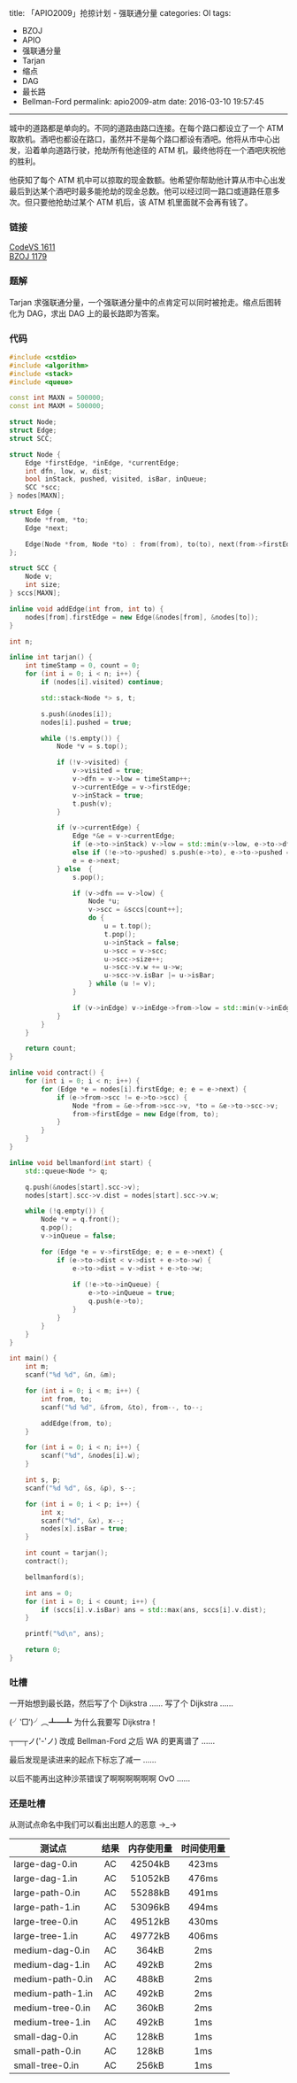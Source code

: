 title: 「APIO2009」抢掠计划 - 强联通分量
categories: OI
tags: 
  - BZOJ
  - APIO
  - 强联通分量
  - Tarjan
  - 缩点
  - DAG
  - 最长路
  - Bellman-Ford
permalink: apio2009-atm
date: 2016-03-10 19:57:45
---

城中的道路都是单向的。不同的道路由路口连接。在每个路口都设立了一个 ATM 取款机。酒吧也都设在路口，虽然并不是每个路口都设有酒吧。他将从市中心出发，沿着单向道路行驶，抢劫所有他途径的 ATM 机，最终他将在一个酒吧庆祝他的胜利。

他获知了每个 ATM 机中可以掠取的现金数额。他希望你帮助他计算从市中心出发最后到达某个酒吧时最多能抢劫的现金总数。他可以经过同一路口或道路任意多次。但只要他抢劫过某个 ATM 机后，该 ATM 机里面就不会再有钱了。

<!-- more -->

### 链接
[CodeVS 1611](http://codevs.cn/problem/1611/)  
[BZOJ 1179](http://www.lydsy.com/JudgeOnline/problem.php?id=1179)

### 题解
Tarjan 求强联通分量，一个强联通分量中的点肯定可以同时被抢走。缩点后图转化为 DAG，求出 DAG 上的最长路即为答案。

### 代码
```cpp
#include <cstdio>
#include <algorithm>
#include <stack>
#include <queue>

const int MAXN = 500000;
const int MAXM = 500000;

struct Node;
struct Edge;
struct SCC;

struct Node {
	Edge *firstEdge, *inEdge, *currentEdge;
	int dfn, low, w, dist;
	bool inStack, pushed, visited, isBar, inQueue;
	SCC *scc;
} nodes[MAXN];

struct Edge {
	Node *from, *to;
	Edge *next;

	Edge(Node *from, Node *to) : from(from), to(to), next(from->firstEdge) {}
};

struct SCC {
	Node v;
	int size;
} sccs[MAXN];

inline void addEdge(int from, int to) {
	nodes[from].firstEdge = new Edge(&nodes[from], &nodes[to]);
}

int n;

inline int tarjan() {
	int timeStamp = 0, count = 0;
	for (int i = 0; i < n; i++) {
		if (nodes[i].visited) continue;

		std::stack<Node *> s, t;

		s.push(&nodes[i]);
		nodes[i].pushed = true;

		while (!s.empty()) {
			Node *v = s.top();

			if (!v->visited) {
				v->visited = true;
				v->dfn = v->low = timeStamp++;
				v->currentEdge = v->firstEdge;
				v->inStack = true;
				t.push(v);
			}

			if (v->currentEdge) {
				Edge *&e = v->currentEdge;
				if (e->to->inStack) v->low = std::min(v->low, e->to->dfn);
				else if (!e->to->pushed) s.push(e->to), e->to->pushed = true, e->to->inEdge = e;
				e = e->next;
			} else  {
				s.pop();

				if (v->dfn == v->low) {
					Node *u;
					v->scc = &sccs[count++];
					do {
						u = t.top();
						t.pop();
						u->inStack = false;
						u->scc = v->scc;
						u->scc->size++;
						u->scc->v.w += u->w;
						u->scc->v.isBar |= u->isBar;
					} while (u != v);
				}

				if (v->inEdge) v->inEdge->from->low = std::min(v->inEdge->from->low, v->low);
			}
		}
	}

	return count;
}

inline void contract() {
	for (int i = 0; i < n; i++) {
		for (Edge *e = nodes[i].firstEdge; e; e = e->next) {
			if (e->from->scc != e->to->scc) {
				Node *from = &e->from->scc->v, *to = &e->to->scc->v;
				from->firstEdge = new Edge(from, to);
			}
		}
	}
}

inline void bellmanford(int start) {
	std::queue<Node *> q;

	q.push(&nodes[start].scc->v);
	nodes[start].scc->v.dist = nodes[start].scc->v.w;

	while (!q.empty()) {
		Node *v = q.front();
		q.pop();
		v->inQueue = false;

		for (Edge *e = v->firstEdge; e; e = e->next) {
			if (e->to->dist < v->dist + e->to->w) {
				e->to->dist = v->dist + e->to->w;
				
				if (!e->to->inQueue) {
					e->to->inQueue = true;
					q.push(e->to);
				}
			}
		}
	}
}

int main() {
	int m;
	scanf("%d %d", &n, &m);

	for (int i = 0; i < m; i++) {
		int from, to;
		scanf("%d %d", &from, &to), from--, to--;

		addEdge(from, to);
	}

	for (int i = 0; i < n; i++) {
		scanf("%d", &nodes[i].w);
	}

	int s, p;
	scanf("%d %d", &s, &p), s--;

	for (int i = 0; i < p; i++) {
		int x;
		scanf("%d", &x), x--;
		nodes[x].isBar = true;
	}

	int count = tarjan();
	contract();

	bellmanford(s);

	int ans = 0;
	for (int i = 0; i < count; i++) {
		if (sccs[i].v.isBar) ans = std::max(ans, sccs[i].v.dist);
	}

	printf("%d\n", ans);

	return 0;
}
```

### 吐槽
一开始想到最长路，然后写了个 Dijkstra …… 写了个 Dijkstra ……

(╯‵□′)╯︵┻━┻ 为什么我要写 Dijkstra！

┬—┬ノ('-'ノ) 改成 Bellman-Ford 之后 WA 的更离谱了 ……

最后发现是读进来的起点下标忘了减一 ……

以后不能再出这种沙茶错误了啊啊啊啊啊啊 OvO ……

### 还是吐槽
从测试点命名中我们可以看出出题人的恶意 →_→

|       测试点      | 结果| 内存使用量 | 时间使用量|
| ---------------- |:--:|:--------:|:--------:|
| large-dag-0.in   | AC | 42504kB  | 423ms    |
| large-dag-1.in   | AC | 51052kB  | 476ms    |
| large-path-0.in  | AC | 55288kB  | 491ms    |
| large-path-1.in  | AC | 53096kB  | 494ms    |
| large-tree-0.in  | AC | 49512kB  | 430ms    |
| large-tree-1.in  | AC | 49772kB  | 406ms    |
| medium-dag-0.in  | AC | 364kB    | 2ms      |
| medium-dag-1.in  | AC | 492kB    | 2ms      |
| medium-path-0.in | AC | 488kB    | 2ms      |
| medium-path-1.in | AC | 492kB    | 2ms      |
| medium-tree-0.in | AC | 360kB    | 2ms      |
| medium-tree-1.in | AC | 492kB    | 1ms      |
| small-dag-0.in   | AC | 128kB    | 1ms      |
| small-path-0.in  | AC | 128kB    | 1ms      |
| small-tree-0.in  | AC | 256kB    | 1ms      |
